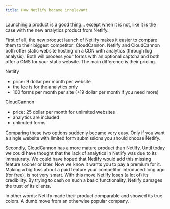 ```yaml
---
title: How Netlify became irrelevant
---
```


Launching a product is a good thing... except when it is not, like it is the case with the new analytics product from Netlify. 

First of all, the new product launch of Netlify makes it easier to compare them to their biggest competitor: CloudCannon. Netlify and CloudCannon both offer static website hosting on a CDN with analytics (through log analysis). Both will process your forms with an optional captcha and both offer a CMS for your static website. The main difference is their pricing.

Netlify

- price: 9 dollar per month per website
- the fee is for the analytics only
- 100 forms per month per site (+19 dollar per month if you need more)

CloudCannon

- price: 25 dollar per month for unlimited websites
- analytics are included
- unlimited forms

Comparing these two options suddenly became very easy. Only if you want a single website with limited form submissions you should choose Netlify. 

Secondly, CloudCannon has a more mature product than Netlify. Until today we could have thought that the lack of analytics in Netlify was due to its immaturaty. We could have hoped that Netlify would add this missing feature sooner or later. Now we know it wants you to pay a premium for it. Making a big fuss about a paid feature your competitor introduced long ago (for free), is not very smart. With this move Netlify loses (a lot of) its credibility. By trying to cash on such a basic functionality, Netlify damages the trust of its clients. 

In other words: Netlify made their product comparable and showed its true colors. A dumb move from an otherwise popular company.